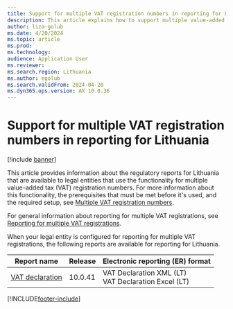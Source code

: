 ```yaml
---
title: Support for multiple VAT registration numbers in reporting for Lithuania
description: This article explains how to support multiple value-added tax (VAT) registration numbers in reporting for Lithuania.
author: liza-golub
ms.date: 4/20/2024
ms.topic: article
ms.prod: 
ms.technology: 
audience: Application User
ms.reviewer: 
ms.search.region: Lithuania
ms.author: egolub
ms.search.validFrom: 2024-04-20
ms.dyn365.ops.version: AX 10.0.36
---
```


# Support for multiple VAT registration numbers in reporting for Lithuania

[!include [banner](../../includes/banner.md)]

This article provides information about the regulatory reports for Lithuania that are available to legal entities that use the functionality for multiple value-added tax (VAT) registration numbers. 
For more information about this functionality, the prerequisites that must be met before it's used, and the required setup, 
see [Multiple VAT registration numbers](../global/emea-multiple-vat-registration-numbers.md).

For general information about reporting for multiple VAT registrations, see [Reporting for multiple VAT registrations](../global/emea-reporting-for-multiple-vat-registrations.md).

When your legal entity is configured for reporting for multiple VAT registrations, the following reports are available for reporting for Lithuania.

| Report name | Release | Electronic reporting (ER) format |
|-------------|---------|-------------------------------------------|
| [VAT declaration](emea-ltu-vat-declaration-lithuania.md) | 10.0.41 | VAT Declaration XML (LT) <br> VAT Declaration Excel (LT) |

[!INCLUDE[footer-include](../../../includes/footer-banner.md)]
